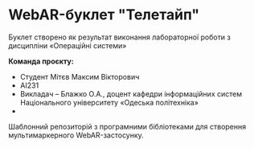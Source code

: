 # WebAR-буклет "Телетайп"
Буклет створено як результат виконання лабораторної роботи з дисципліни «Операційні системи»

**Команда проєкту:**
+ Студент Мітєв Максим Вікторович
+ AI231
+ Викладач – Блажко О.А., доцент кафедри інформаційних систем Національного університету «Одеська політехніка»
+ 
Шаблонний репозиторій з програмними бібліотеками для створення мультимаркерного WebAR-застосунку.
